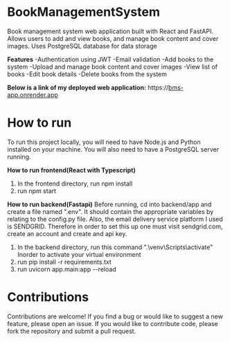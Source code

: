 # BookManagementSystem
Book management system web application built with React and FastAPI. Allows users to add and view books, and manage book content and cover images. Uses PostgreSQL database for data storage

**Features**
-Authentication using JWT
-Email validation
-Add books to the system
-Upload and manage book content and cover images 
-View list of books
-Edit book details
-Delete books from the system

**Below is a link of my deployed web application:**
https://[bms-app.onrender.app](https://bms-client.onrender.com/)


# How to run
To run this project locally, you will need to have Node.js and Python installed on your machine. You will also need to have a PostgreSQL server running.

**How to run frontend(React with Typescript)**
1. In the frontend directory, run npm install
2. run npm start

**How to run backend(Fastapi)**
Before running, cd into backend/app and create a file named ".env". It should contain the appropriate variables by relating to the config.py file.
Also, the email delivery service platform I used is SENDGRID. Therefore in order to set this up one must visit sendgrid.com, create an account and create and api key.

1. In the backend directory, run this command ".\venv\Scripts\activate" Inorder to activate your virtual environment
2. run pip install -r requirements.txt
3. run uvicorn app.main:app --reload

# Contributions
Contributions are welcome! If you find a bug or would like to suggest a new feature, please open an issue. If you would like to contribute code, please fork the repository and submit a pull request.

